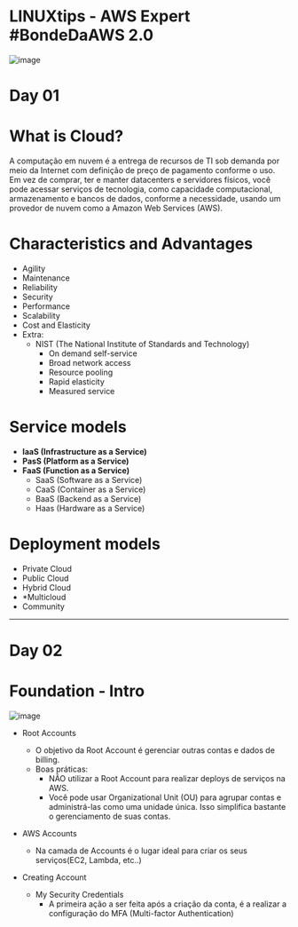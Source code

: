 # LINUXtips - AWS Expert #BondeDaAWS 2.0

![image](https://user-images.githubusercontent.com/56324728/182739233-497e12f4-7b63-4ba8-855b-2d04512aaa10.png)

# Day 01

# What is Cloud?

A computação em nuvem é a entrega de recursos de TI sob demanda por meio da Internet com definição de preço de pagamento conforme o uso. Em vez de comprar, ter e manter datacenters e servidores físicos, você pode acessar serviços de tecnologia, como capacidade computacional, armazenamento e bancos de dados, conforme a necessidade, usando um provedor de nuvem como a Amazon Web Services (AWS).

# Characteristics and Advantages

- Agility
- Maintenance
- Reliability
- Security
- Performance
- Scalability
- Cost and Elasticity
- Extra:
  - NIST (The National Institute of Standards and Technology)
    - On demand self-service
    - Broad network access
    - Resource pooling
    - Rapid elasticity
    - Measured service

# Service models

- **IaaS (Infrastructure as a Service)**
- **PasS (Platform as a Service)**
- **FaaS (Function as a Service)**
  - SaaS (Software as a Service)
  - CaaS (Container as a Service)
  - BaaS (Backend as a Service)
  - Haas (Hardware as a Service)

# Deployment models

- Private Cloud
- Public Cloud
- Hybrid Cloud
- *Multicloud
- Community

---

# Day 02

# Foundation - Intro

![image](https://user-images.githubusercontent.com/56324728/182744471-13214fb4-54ea-4334-91ac-7127623e870a.png)

- Root Accounts
  - O objetivo da Root Account é gerenciar outras contas e dados de billing.
  - Boas práticas:
    - NÃO utilizar a Root Account para realizar deploys de serviços na AWS.
    - Você pode usar Organizational Unit (OU) para agrupar contas e administrá-las como uma unidade única. Isso simplifica bastante o gerenciamento de suas contas.

- AWS Accounts
  - Na camada de Accounts é o lugar ideal para criar os seus serviços(EC2, Lambda, etc..)

- Creating Account
  - My Security Credentials
    - A primeira ação a ser feita após a criação da conta, é a realizar a configuração do MFA (Multi-factor Authentication)
